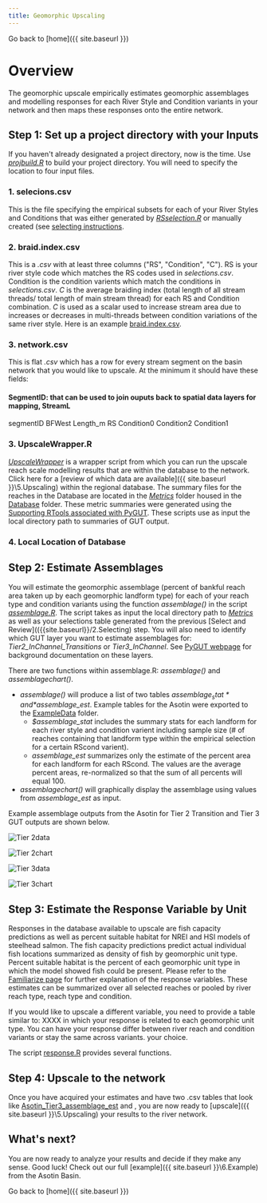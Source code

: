 ```yaml
---
title: Geomorphic Upscaling
---
```


Go back to [home]({{ site.baseurl }})

# Overview
The geomorphic upscale empirically estimates geomorphic assemblages and modelling responses for each River Style and Condition variants in your network and then maps these responses onto the entire network.

## Step 1: Set up a project directory with your Inputs
If you haven't already designated a project directory, now is the time. Use [*projbuild.R*](https://github.com/natalie-kramer/GeomorphicUpscale/tree/master/scripts/projbuild.R) to build your project directory. You will need to specify the location to four input files.

### 1. selecions.csv
This is the file specifying the empirical subsets for each of your River Styles and Conditions that was either generated by [*RSselection.R*](https://github.com/natalie-kramer/GeomorphicUpscale/tree/master/scripts/RSselection.R) or manually created (see [selecting instructions](https://github.com/natalie-kramer/GeomorphicUpscale/tree/master/2.Selecting).

### 2. braid.index.csv

This is a *.csv* with at least three columns ("RS", "Condition", "C").  RS is your river style code which matches the RS codes used in *selections.csv*. Condition is the condition varients which match the conditions in *selections.csv*. *C* is the average braiding index (total length of all stream threads/ total length of main stream thread) for each RS and Condition combination. *C* is used as a scalar used to increase stream area due to increases or decreases in multi-threads between condition variations of the same river style. Here is an example [braid.index.csv](https://github.com/natalie-kramer/GeomorphicUpscale/tree/master/AsotinExampleData/Inputs/braid.index.csv).

### 3. network.csv
This is flat *.csv* which has a row for every stream segment on the basin network that you would like to upscale. At the minimum it should have these fields:
 #### SegmentID:  that can be used to join ouputs back to spatial data layers for mapping, StreamL
 
 segmentID	BFWest	Length_m	RS	Condition0	Condition2	Condition1

### 3. UpscaleWrapper.R
[*UpscaleWrapper*](https://github.com/natalie-kramer/GeomorphicUpscale/tree/master/scripts/UpscaleWrapper.R) is a wrapper script from which you can run the upscale reach scale modelling results that are within the database to the network.  Click here for a [review of which data are available]({{ site.baseurl }}\5.Upscaling) within the regional database. The summary files for the reaches in the Database are located in the [*Metrics*](https://github.com/natalie-kramer/GeomorphicUpscale/tree/master/Database/Metrics) folder housed in the [Database](https://github.com/natalie-kramer/GeomorphicUpscale/tree/master/Database) folder.  These metric summaries were generated using the [Supporting RTools associated with PyGUT](https://github.com/Riverscapes/pyGUT/tree/master/SupportingTools/RScripts/Development).
 These scripts use as input the local directory path to summaries of GUT output.  
 
 ### 4. Local Location of Database 
 
 
## Step 2: Estimate Assemblages

You will estimate the geomorphic assemblage (percent of bankful reach area taken up by each geomorphic landform type) for each of your reach type and condition variants using the function *assemblage()* in the script  [*assemblage.R*](https://github.com/natalie-kramer/GeomorphicUpscale/tree/master/scripts/assemblage.R).  The script takes as input the local directory path to [*Metrics*](https://github.com/natalie-kramer/GeomorphicUpscale/tree/master/Database/GUTMetrics) as well as your selections table generated from the previous  [Select and Review](({{site.baseurl}}/2.Selecting) step.  You will also need to identify which GUT layer you want to estimate assemblages for: *Tier2_InChannel_Transitions* or *Tier3_InChannel*.  See [PyGUT webpage](https://riverscapes.github.io/pyGUT/background.html) for background documentation on these layers.

There are two functions within assemblage.R: *assemblage()* and *assemblagechart()*. 

* *assemblage()* will produce a list of  two tables *$assemblage_stat* and *$assemblage_est*. Example tables for the Asotin were exported to the [ExampleData](https://github.com/natalie-kramer/GeomorphicUpscale/tree/master/ExampleData) folder.  
  * *$assemblage_stat*  includes the summary stats for each landform for each river style and condition varient including sample size (# of reaches containing that landform type within the empirical selection for a certain RScond varient).  
  * *assemblage_est* summarizes only the estimate of the percent area for each landform for each RScond.  The values are the average percent areas, re-normalized so that the sum of all percents will equal 100.  
* *assemblagechart()* will graphically display the assemblage using values from *assemblage_est* as input.

Example assemblage outputs from the Asotin for Tier 2 Transition and Tier 3 GUT outputs are shown below.

![Tier 2data](https://github.com/natalie-kramer/GeomorphicUpscale/tree/master/docs/assets/Tier2_assemblage.PNG)

![Tier 2chart](https://github.com/natalie-kramer/GeomorphicUpscale/tree/master/docs/assets/Tier3_InChannel_Transition_assemblage.tiff)

![Tier 3data](https://github.com/natalie-kramer/GeomorphicUpscale/tree/master/docs/assets/Tier3_assemblage.PNG)

![Tier 3chart](https://github.com/natalie-kramer/GeomorphicUpscale/tree/master/docs/assets/Tier3_InChannel_assemblage.tiff)

## Step 3: Estimate the Response Variable by Unit 
Responses in the database available to upscale are fish capacity predictions as well as percent suitable habitat for NREI and HSI models of steelhead salmon.  The fish capacity predictions predict actual individual fish locations summarized as density of fish by geomorphic unit type. Percent suitable habitat is the percent of each geomorphic unit type in which the model showed fish could be present. Please refer to  the [Familiarize page]({{site.baseurl}}/1.Familiarizing) for further explanation of the response variables. These estimates can be summarized over all selected reaches or pooled by river reach type, reach type and condition. 

If you would like to upscale a different variable, you need to provide a table similar to: XXXX  in which your response is related to each geomorphic unit type.  You can have your response differ between river reach and condition variants or stay the same across variants. your choice.

The script [response.R]() provides several functions.


## Step 4: Upscale to the network 
Once you have acquired your estimates and have two .csv tables that look like  [Asotin_Tier3_assemblage_est](https://github.com/natalie-kramer/GeomorphicUpscale/tree/master/ExampleData/Asotin_Tier3_assemblage_est.csv) and [](), you are now ready to [upscale]({{ site.baseurl }}\5.Upscaling) your results to the  river network. 


## What's next?
You are now ready to analyze your results and decide if they make any sense. Good luck!  Check out our full [example]({{ site.baseurl }}\6.Example) from the Asotin Basin.


Go back to [home]({{ site.baseurl }})




